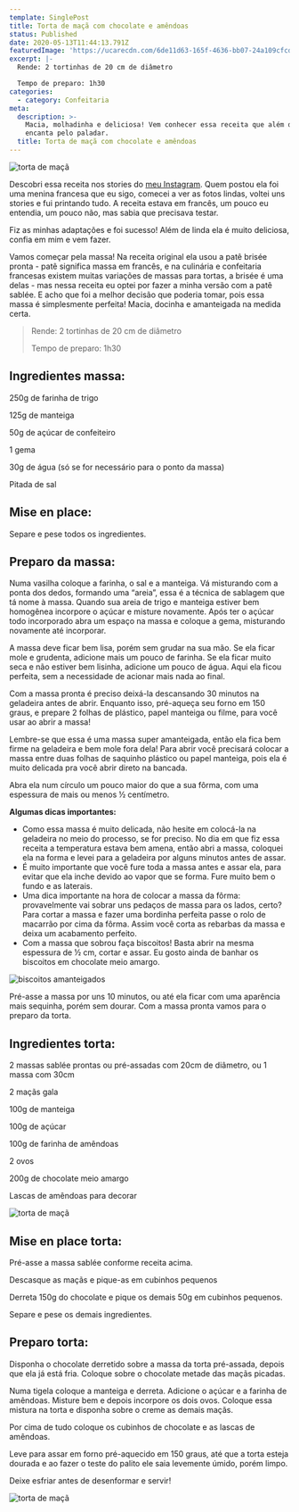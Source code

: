 ```yaml
---
template: SinglePost
title: Torta de maçã com chocolate e amêndoas
status: Published
date: 2020-05-13T11:44:13.791Z
featuredImage: 'https://ucarecdn.com/6de11d63-165f-4636-bb07-24a109cfcd15/'
excerpt: |-
  Rende: 2 tortinhas de 20 cm de diâmetro 

  Tempo de preparo: 1h30 
categories:
  - category: Confeitaria
meta:
  description: >-
    Macia, molhadinha e deliciosa! Vem conhecer essa receita que além de linda,
    encanta pelo paladar.
  title: Torta de maçã com chocolate e amêndoas
---
```

![torta de maçã](https://ucarecdn.com/f690b5a1-5665-435b-88eb-06bf1624cfd7/)

Descobri essa receita nos stories do [meu Instagram](https://www.instagram.com/paolafabeni/). Quem postou ela foi uma menina francesa que eu sigo, comecei a ver as fotos lindas, voltei uns stories e fui printando tudo. A receita estava em francês, um pouco eu entendia, um pouco não, mas sabia que precisava testar. 

Fiz as minhas adaptações e foi sucesso! Além de linda ela é muito deliciosa, confia em mim e vem fazer. 

Vamos começar pela massa! Na receita original ela usou a patê brisée pronta - patê significa massa em francês, e na culinária e confeitaria francesas existem muitas variações de massas para tortas, a brisée é uma delas - mas nessa receita eu optei por fazer a minha versão com a patê sablée. E acho que foi a melhor decisão que poderia tomar, pois essa massa é simplesmente perfeita! Macia, docinha e amanteigada na medida certa.  

> Rende: 2 tortinhas de 20 cm de diâmetro 
>
> Tempo de preparo: 1h30 

## Ingredientes massa:

250g de farinha de trigo 

125g de manteiga 

50g de açúcar de confeiteiro 

1 gema 

30g de água (só se for necessário para o ponto da massa) 

Pitada de sal 

## Mise en place:

Separe e pese todos os ingredientes. 

## Preparo da massa:

Numa vasilha coloque a farinha, o sal e a manteiga. Vá misturando com a ponta dos dedos, formando uma “areia”, essa é a técnica de sablagem que tá nome à massa. Quando sua areia de trigo e manteiga estiver bem homogênea incorpore o açúcar e misture novamente. Após ter o açúcar todo incorporado abra um espaço na massa e coloque a gema, misturando novamente até incorporar. 

A massa deve ficar bem lisa, porém sem grudar na sua mão. Se ela ficar mole e grudenta, adicione mais um pouco de farinha. Se ela ficar muito seca e não estiver bem lisinha, adicione um pouco de água. Aqui ela ficou perfeita, sem a necessidade de acionar mais nada ao final. 

Com a massa pronta é preciso deixá-la descansando 30 minutos na geladeira antes de abrir. Enquanto isso, pré-aqueça seu forno em 150 graus, e prepare 2 folhas de plástico, papel manteiga ou filme, para você usar ao abrir a massa! 

Lembre-se que essa é uma massa super amanteigada, então ela fica bem firme na geladeira e bem mole fora dela! Para abrir você precisará colocar a massa entre duas folhas de saquinho plástico ou papel manteiga, pois ela é muito delicada pra você abrir direto na bancada. 

Abra ela num círculo um pouco maior do que a sua fôrma, com uma espessura de mais ou menos ½ centímetro.  

**Algumas dicas importantes:**  

* Como essa massa é muito delicada, não hesite em colocá-la na geladeira no meio do processo, se for preciso. No dia em que fiz essa receita a temperatura estava bem amena, então abri a massa, coloquei ela na forma e levei para a geladeira por alguns minutos antes de assar. 
* É muito importante que você fure toda a massa antes e assar ela, para evitar que ela inche devido ao vapor que se forma. Fure muito bem o fundo e as laterais. 
* Uma dica importante na hora de colocar a massa da fôrma: provavelmente vai sobrar uns pedaços de massa para os lados, certo? Para cortar a massa e fazer uma bordinha perfeita passe o rolo de macarrão por cima da fôrma. Assim você corta as rebarbas da massa e deixa um acabamento perfeito. 
* Com a massa que sobrou faça biscoitos! Basta abrir na mesma espessura de ½ cm, cortar e assar. Eu gosto ainda de banhar os biscoitos em chocolate meio amargo. 

![biscoitos amanteigados](https://ucarecdn.com/fe305cde-4b14-46e2-a651-7e9275dca7a5/)

Pré-asse a massa por uns 10 minutos, ou até ela ficar com uma aparência mais sequinha, porém sem dourar. Com a massa pronta vamos para o preparo da torta. 

## Ingredientes torta:

2 massas sablée prontas ou pré-assadas com 20cm de diâmetro, ou 1 massa com 30cm 

2 maçãs gala 

100g de manteiga 

100g de açúcar 

100g de farinha de amêndoas 

2 ovos 

200g de chocolate meio amargo 

Lascas de amêndoas para decorar 

![torta de maçã](https://ucarecdn.com/17133c34-e1ef-4f08-b0d5-a9a705b668c2/)

## Mise en place torta:

Pré-asse a massa sablée conforme receita acima. 

Descasque as maçãs e pique-as em cubinhos pequenos 

Derreta 150g do chocolate e pique os demais 50g em cubinhos pequenos. 

Separe e pese os demais ingredientes. 

## Preparo torta:

Disponha o chocolate derretido sobre a massa da torta pré-assada, depois que ela já está fria. Coloque sobre o chocolate metade das maçãs picadas. 

Numa tigela coloque a manteiga e derreta. Adicione o açúcar e a farinha de amêndoas. Misture bem e depois incorpore os dois ovos. Coloque essa mistura na torta e disponha sobre o creme as demais maçãs.  

Por cima de tudo coloque os cubinhos de chocolate e as lascas de amêndoas. 

Leve para assar em forno pré-aquecido em 150 graus, até que a torta esteja dourada e ao fazer o teste do palito ele saia levemente úmido, porém limpo. 

Deixe esfriar antes de desenformar e servir! 

![torta de maçã](https://ucarecdn.com/f0315766-361f-4868-9d84-8ca1cdfa1adc/)
